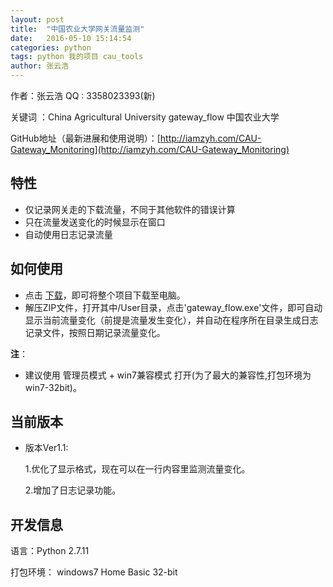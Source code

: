 ```yaml
---
layout: post
title:  "中国农业大学网关流量监测"
date:   2016-05-10 15:14:54
categories: python 
tags: python 我的项目 cau_tools
author: 张云浩
---
```


作者：张云浩    QQ : 3358023393(新)

关键词 ：China Agricultural University gateway_flow  中国农业大学

GitHub地址（最新进展和使用说明）：[http://iamzyh.com/CAU-Gateway_Monitoring](http://iamzyh.com/CAU-Gateway_Monitoring)

## 特性

- 仅记录网关走的下载流量，不同于其他软件的错误计算
- 只在流量发送变化的时候显示在窗口
- 自动使用日志记录流量



## 如何使用

- 点击 [下载](https://github.com/ZYunH/CAU-Gateway_Monitoring/archive/master.zip)，即可将整个项目下载至电脑。
- 解压ZIP文件，打开其中/User目录，点击'gateway_flow.exe'文件，即可自动显示当前流量变化（前提是流量发生变化），并自动在程序所在目录生成日志记录文件，按照日期记录流量变化。

**注**：

- 建议使用 管理员模式 + win7兼容模式 打开(为了最大的兼容性,打包环境为win7-32bit)。

## 当前版本

- 版本Ver1.1:

  1.优化了显示格式，现在可以在一行内容里监测流量变化。

  2.增加了日志记录功能。

## 开发信息

语言：Python 2.7.11

打包环境： windows7 Home Basic 32-bit



